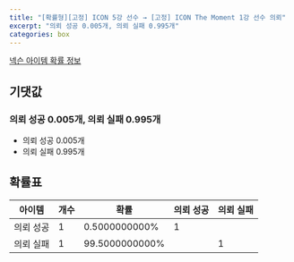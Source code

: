 ```yaml
---
title: "[확률형][고정] ICON 5강 선수 → [고정] ICON The Moment 1강 선수 의뢰"
excerpt: "의뢰 성공 0.005개, 의뢰 실패 0.995개"
categories: box
---
```

[넥슨 아이템 확률 정보](http://iteminfo.nexon.com/probability/fo4?sn=7396)

## 기댓값
### 의뢰 성공 0.005개, 의뢰 실패 0.995개
  - 의뢰 성공 0.005개
  - 의뢰 실패 0.995개

## 확률표

|아이템|개수|확률|의뢰 성공|의뢰 실패|
|---|---|---|---|---|
|의뢰 성공|1|0.5000000000%|1||
|의뢰 실패|1|99.5000000000%||1|
